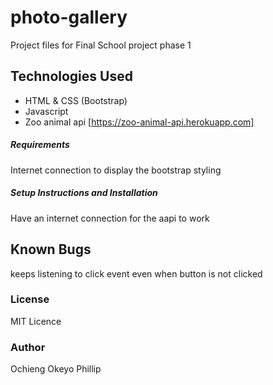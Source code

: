 # photo-gallery
Project files for Final School project phase 1


## Technologies Used
- HTML & CSS (Bootstrap)
- Javascript
- Zoo animal api [https://zoo-animal-api.herokuapp.com]
##### Requirements
Internet connection to display the bootstrap styling
##### Setup Instructions and Installation
Have an internet connection for the aapi to work
## Known Bugs
keeps listening to click event even when button is not clicked

### License
MIT Licence
### Author
Ochieng Okeyo Phillip
